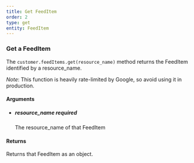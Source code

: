 ```yaml
---
title: Get FeedItem 
order: 2
type: get
entity: FeedItem 
---
```


### Get a FeedItem 

The `customer.feedItems.get(resource_name)` method returns the FeedItem identified by a resource_name. 

_Note_: This function is heavily rate-limited by Google, so avoid using it in production.


#### Arguments

- 	##### resource_name _required_
	The resource_name of that FeedItem


#### Returns

Returns that FeedItem as an object.
